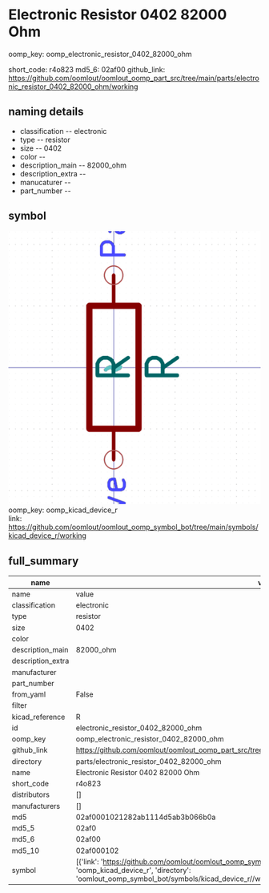 # Electronic Resistor 0402 82000 Ohm
oomp_key: oomp_electronic_resistor_0402_82000_ohm 


short_code: r4o823
md5_6: 02af00
github_link: https://github.com/oomlout/oomlout_oomp_part_src/tree/main/parts/electronic_resistor_0402_82000_ohm/working
## naming details
* classification -- electronic
* type -- resistor
* size -- 0402
* color -- 
* description_main -- 82000_ohm
* description_extra -- 
* manucaturer -- 
* part_number -- 



## symbol

![](symbol/0/working/working_600.png)  
oomp_key: oomp_kicad_device_r  
link: https://github.com/oomlout/oomlout_oomp_symbol_bot/tree/main/symbols/kicad_device_r/working  


## full_summary
| name | value | 
| --- | --- | 
| name | value | 
| classification | electronic | 
| type | resistor | 
| size | 0402 | 
| color |  | 
| description_main | 82000_ohm | 
| description_extra |  | 
| manufacturer |  | 
| part_number |  | 
| from_yaml | False | 
| filter |  | 
| kicad_reference | R | 
| id | electronic_resistor_0402_82000_ohm | 
| oomp_key | oomp_electronic_resistor_0402_82000_ohm | 
| github_link | https://github.com/oomlout/oomlout_oomp_part_src/tree/main/parts/electronic_resistor_0402_82000_ohm/working | 
| directory | parts/electronic_resistor_0402_82000_ohm | 
| name | Electronic Resistor 0402 82000 Ohm | 
| short_code | r4o823 | 
| distributors | [] | 
| manufacturers | [] | 
| md5 | 02af0001021282ab1114d5ab3b066b0a | 
| md5_5 | 02af0 | 
| md5_6 | 02af00 | 
| md5_10 | 02af000102 | 
| symbol | [{'link': 'https://github.com/oomlout/oomlout_oomp_symbol_bot/tree/main/symbols/kicad_device_r', 'oomp_key': 'oomp_kicad_device_r', 'directory': 'oomlout_oomp_symbol_bot/symbols/kicad_device_r//working/working.kicad_sym'}] | 
